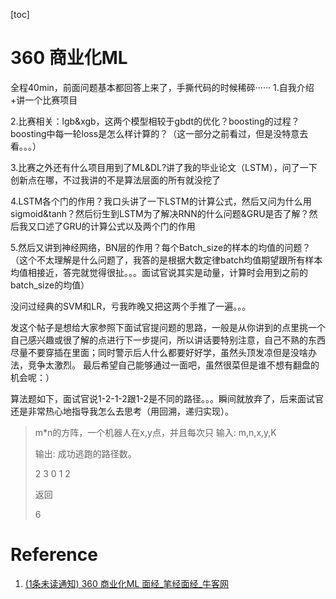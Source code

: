 [toc]


# 360 商业化ML 

全程40min，前面问题基本都回答上来了，手撕代码的时候稀碎······
1.自我介绍+讲一个比赛项目

2.比赛相关：lgb&xgb，这两个模型相较于gbdt的优化？boosting的过程？boosting中每一轮loss是怎么样计算的？（这一部分之前看过，但是没特意去看。。。）

3.比赛之外还有什么项目用到了ML&DL?讲了我的毕业论文（LSTM），问了一下创新点在哪，不过我讲的不是算法层面的所有就没挖了

4.LSTM各个门的作用？我口头讲了一下LSTM的计算公式，然后又问为什么用sigmoid&tanh？然后衍生到LSTM为了解决RNN的什么问题&GRU是否了解？然后我又口述了GRU的计算公式以及两个门的作用

5.然后又讲到神经网络，BN层的作用？每个Batch_size的样本的均值的问题？ （这个不太理解是什么问题了，我答的是根据大数定律batch均值期望跟所有样本均值相接近，答完就觉得很扯。。。面试官说其实是动量，计算时会用到之前的batch_size的均值）

没问过经典的SVM和LR，亏我昨晚又把这两个手推了一遍。。。

发这个帖子是想给大家参照下面试官提问题的思路，一般是从你讲到的点里挑一个自己感兴趣或很了解的点进行下一步提问，所以讲话要特别注意，自己不熟的东西尽量不要穿插在里面；同时警示后人什么都要好好学，虽然头顶发凉但是没啥办法，竞争太激烈。
最后希望自己能够通过一面吧，虽然很菜但是谁不想有翻盘的机会呢：）

算法题如下，面试官说1-2-1-2跟1-2是不同的路径。。。瞬间就放弃了，后来面试官还是非常热心地指导我怎么去思考（用回溯，递归实现）。

>m*n的方阵，一个机器人在x,y点，并且每次只
>输入: m,n,x,y,K
>
>输出: 成功逃跑的路径数。
>
>
>2 3 0 1 2
>
>返回
>
>6

# Reference
1. [(1条未读通知) 360 商业化ML 面经_笔经面经_牛客网](https://www.nowcoder.com/discuss/419552)
